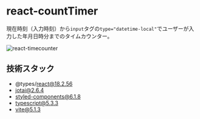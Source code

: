 # react-countTimer
現在時刻（入力時刻）から`input`タグの`type="datetime-local"`でユーザーが入力した年月日時分までのタイムカウンター。

![react-timecounter](https://github.com/Benjuwan/react-countTimer/assets/90702379/c96bc1a5-f541-44ca-be05-099ee00f19cb)

## 技術スタック
- @types/react@18.2.56
- jotai@2.6.4
- styled-components@6.1.8
- typescript@5.3.3
- vite@5.1.3
